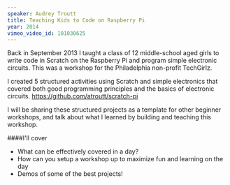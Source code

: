 ```yaml
---
speaker: Audrey Troutt
title: Teaching Kids to Code on Raspberry Pi
year: 2014
vimeo_video_id: 101030625
---
```


Back in September 2013 I taught a class of 12 middle-school aged girls to write code in Scratch on the Raspberry Pi and program simple electronic circuits. This was a workshop for  the Philadelphia non-profit TechGirlz.

I created 5 structured activities using Scratch and simple electronics that covered both good programming principles and the basics of electronic circuits. https://github.com/atroutt/scratch-pi

I will be sharing these structured projects as a template for other beginner workshops, and talk about what I learned by building and teaching this workshop.

####I'll cover

* What can be effectively covered in a day?
* How can you setup a workshop up to maximize fun and learning on the day
* Demos of some of the best projects!
